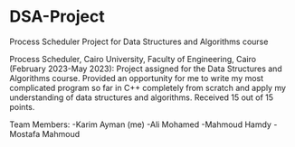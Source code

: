 # DSA-Project
Process Scheduler Project for Data Structures and Algorithms course

Process Scheduler, Cairo University, Faculty of Engineering, Cairo (February 2023-May 2023):
Project assigned for the Data Structures and Algorithms course. Provided an opportunity for me to write my most complicated program so far in C++ completely from scratch and apply my understanding of data structures and algorithms. Received 15 out of 15 points.


Team Members:
-Karim Ayman (me)
-Ali Mohamed
-Mahmoud Hamdy
-Mostafa Mahmoud
